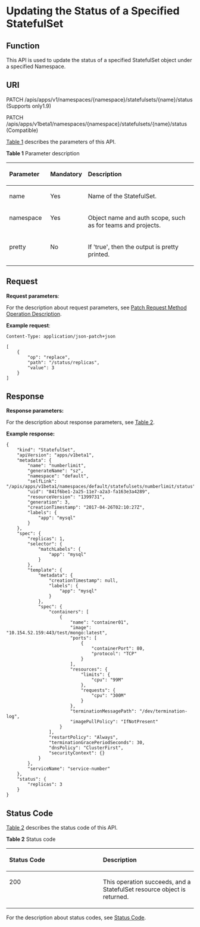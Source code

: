# Updating the Status of a Specified StatefulSet<a name="cce_02_0155"></a>

## Function<a name="section6571668"></a>

This API is used to update the status of a specified StatefulSet object under a specified Namespace.

## URI<a name="section59145013"></a>

PATCH /apis/apps/v1/namespaces/\{namespace\}/statefulsets/\{name\}/status \(Supports only1.9\)

PATCH /apis/apps/v1beta1/namespaces/\{namespace\}/statefulsets/\{name\}/status \(Compatible\)

[Table 1](#d0e39989)  describes the parameters of this API.

**Table  1**  Parameter description

<a name="d0e39989"></a>
<table><thead align="left"><tr id="row2074176211829"><th class="cellrowborder" valign="top" width="22.06%" id="mcps1.2.4.1.1"><p id="p65652297517"><a name="p65652297517"></a><a name="p65652297517"></a>Parameter</p>
</th>
<th class="cellrowborder" valign="top" width="15.1%" id="mcps1.2.4.1.2"><p id="p165661629135114"><a name="p165661629135114"></a><a name="p165661629135114"></a>Mandatory</p>
</th>
<th class="cellrowborder" valign="top" width="62.839999999999996%" id="mcps1.2.4.1.3"><p id="p14567629115114"><a name="p14567629115114"></a><a name="p14567629115114"></a>Description</p>
</th>
</tr>
</thead>
<tbody><tr id="row1441474611829"><td class="cellrowborder" valign="top" width="22.06%" headers="mcps1.2.4.1.1 "><p id="p12234054"><a name="p12234054"></a><a name="p12234054"></a>name</p>
</td>
<td class="cellrowborder" valign="top" width="15.1%" headers="mcps1.2.4.1.2 "><p id="p51434319"><a name="p51434319"></a><a name="p51434319"></a>Yes</p>
</td>
<td class="cellrowborder" valign="top" width="62.839999999999996%" headers="mcps1.2.4.1.3 "><p id="p5430345"><a name="p5430345"></a><a name="p5430345"></a>Name of the StatefulSet.</p>
</td>
</tr>
<tr id="row32867931172518"><td class="cellrowborder" valign="top" width="22.06%" headers="mcps1.2.4.1.1 "><p id="p66407998"><a name="p66407998"></a><a name="p66407998"></a>namespace</p>
</td>
<td class="cellrowborder" valign="top" width="15.1%" headers="mcps1.2.4.1.2 "><p id="p10338728"><a name="p10338728"></a><a name="p10338728"></a>Yes</p>
</td>
<td class="cellrowborder" valign="top" width="62.839999999999996%" headers="mcps1.2.4.1.3 "><p id="p32130622"><a name="p32130622"></a><a name="p32130622"></a>Object name and auth scope, such as for teams and projects.</p>
</td>
</tr>
<tr id="row6089515610654"><td class="cellrowborder" valign="top" width="22.06%" headers="mcps1.2.4.1.1 "><p id="p2230586"><a name="p2230586"></a><a name="p2230586"></a>pretty</p>
</td>
<td class="cellrowborder" valign="top" width="15.1%" headers="mcps1.2.4.1.2 "><p id="p46459807"><a name="p46459807"></a><a name="p46459807"></a>No</p>
</td>
<td class="cellrowborder" valign="top" width="62.839999999999996%" headers="mcps1.2.4.1.3 "><p id="p5148045"><a name="p5148045"></a><a name="p5148045"></a>If 'true', then the output is pretty printed.</p>
</td>
</tr>
</tbody>
</table>

## Request<a name="section62543072"></a>

**Request parameters**:

For the description about request parameters, see  [Patch Request Method Operation Description](patch-request-method-operation-description.md).

**Example request**:

```
Content-Type: application/json-patch+json
```

```
[
    {
        "op": "replace",
        "path": "/status/replicas",
        "value": 3
    }
]
```

## Response<a name="section26016743"></a>

**Response parameters:**

For the description about response parameters, see  [Table 2](creating-a-statefulset.md#d0e37568).

**Example response:**

```
{
    "kind": "StatefulSet",
    "apiVersion": "apps/v1beta1",
    "metadata": {
        "name": "numberlimit",
        "generateName": "sz",
        "namespace": "default",
        "selfLink": "/apis/apps/v1beta1/namespaces/default/statefulsets/numberlimit/status",
        "uid": "841f6be1-2a25-11e7-a2a3-fa163e3a4289",
        "resourceVersion": "1399731",
        "generation": 3,
        "creationTimestamp": "2017-04-26T02:10:27Z",
        "labels": {
            "app": "mysql"
        }
    },
    "spec": {
        "replicas": 1,
        "selector": {
            "matchLabels": {
                "app": "mysql"
            }
        },
        "template": {
            "metadata": {
                "creationTimestamp": null,
                "labels": {
                    "app": "mysql"
                }
            },
            "spec": {
                "containers": [
                    {
                        "name": "container01",
                        "image": "10.154.52.159:443/test/mongo:latest",
                        "ports": [
                            {
                                "containerPort": 80,
                                "protocol": "TCP"
                            }
                        ],
                        "resources": {
                            "limits": {
                                "cpu": "99M"
                            },
                            "requests": {
                                "cpu": "300M"
                            }
                        },
                        "terminationMessagePath": "/dev/termination-log",
                        "imagePullPolicy": "IfNotPresent"
                    }
                ],
                "restartPolicy": "Always",
                "terminationGracePeriodSeconds": 30,
                "dnsPolicy": "ClusterFirst",
                "securityContext": {}
            }
        },
        "serviceName": "service-number"
    },
    "status": {
        "replicas": 3
    }
}
```

## Status Code<a name="section32824097"></a>

[Table 2](#d0e40081)  describes the status code of this API.

**Table  2**  Status code

<a name="d0e40081"></a>
<table><thead align="left"><tr id="row58580616171015"><th class="cellrowborder" valign="top" width="50%" id="mcps1.2.3.1.1"><p id="p48527143"><a name="p48527143"></a><a name="p48527143"></a>Status Code</p>
</th>
<th class="cellrowborder" valign="top" width="50%" id="mcps1.2.3.1.2"><p id="p38384488"><a name="p38384488"></a><a name="p38384488"></a>Description</p>
</th>
</tr>
</thead>
<tbody><tr id="row3769153171015"><td class="cellrowborder" valign="top" width="50%" headers="mcps1.2.3.1.1 "><p id="p48173793"><a name="p48173793"></a><a name="p48173793"></a>200</p>
</td>
<td class="cellrowborder" valign="top" width="50%" headers="mcps1.2.3.1.2 "><p id="p9763176"><a name="p9763176"></a><a name="p9763176"></a>This operation succeeds, and a StatefulSet resource object is returned.</p>
</td>
</tr>
</tbody>
</table>

For the description about status codes, see  [Status Code](status-code.md).

